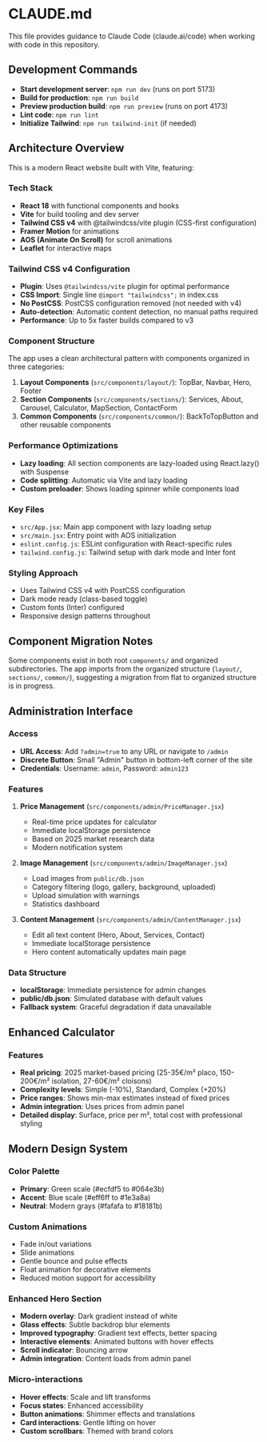 # CLAUDE.md

This file provides guidance to Claude Code (claude.ai/code) when working with code in this repository.

## Development Commands

- **Start development server**: `npm run dev` (runs on port 5173)
- **Build for production**: `npm run build` 
- **Preview production build**: `npm run preview` (runs on port 4173)
- **Lint code**: `npm run lint`
- **Initialize Tailwind**: `npm run tailwind-init` (if needed)

## Architecture Overview

This is a modern React website built with Vite, featuring:

### Tech Stack
- **React 18** with functional components and hooks
- **Vite** for build tooling and dev server
- **Tailwind CSS v4** with @tailwindcss/vite plugin (CSS-first configuration)
- **Framer Motion** for animations
- **AOS (Animate On Scroll)** for scroll animations
- **Leaflet** for interactive maps

### Tailwind CSS v4 Configuration
- **Plugin**: Uses `@tailwindcss/vite` plugin for optimal performance
- **CSS Import**: Single line `@import "tailwindcss";` in index.css
- **No PostCSS**: PostCSS configuration removed (not needed with v4)
- **Auto-detection**: Automatic content detection, no manual paths required
- **Performance**: Up to 5x faster builds compared to v3

### Component Structure
The app uses a clean architectural pattern with components organized in three categories:

1. **Layout Components** (`src/components/layout/`): TopBar, Navbar, Hero, Footer
2. **Section Components** (`src/components/sections/`): Services, About, Carousel, Calculator, MapSection, ContactForm  
3. **Common Components** (`src/components/common/`): BackToTopButton and other reusable components

### Performance Optimizations
- **Lazy loading**: All section components are lazy-loaded using React.lazy() with Suspense
- **Code splitting**: Automatic via Vite and lazy loading
- **Custom preloader**: Shows loading spinner while components load

### Key Files
- `src/App.jsx`: Main app component with lazy loading setup
- `src/main.jsx`: Entry point with AOS initialization
- `eslint.config.js`: ESLint configuration with React-specific rules
- `tailwind.config.js`: Tailwind setup with dark mode and Inter font

### Styling Approach
- Uses Tailwind CSS v4 with PostCSS configuration
- Dark mode ready (class-based toggle)
- Custom fonts (Inter) configured
- Responsive design patterns throughout

## Component Migration Notes
Some components exist in both root `components/` and organized subdirectories. The app imports from the organized structure (`layout/`, `sections/`, `common/`), suggesting a migration from flat to organized structure is in progress.

## Administration Interface

### Access
- **URL Access**: Add `?admin=true` to any URL or navigate to `/admin`
- **Discrete Button**: Small "Admin" button in bottom-left corner of the site
- **Credentials**: Username: `admin`, Password: `admin123`

### Features
1. **Price Management** (`src/components/admin/PriceManager.jsx`)
   - Real-time price updates for calculator
   - Immediate localStorage persistence
   - Based on 2025 market research data
   - Modern notification system

2. **Image Management** (`src/components/admin/ImageManager.jsx`)
   - Load images from `public/db.json`
   - Category filtering (logo, gallery, background, uploaded)
   - Upload simulation with warnings
   - Statistics dashboard

3. **Content Management** (`src/components/admin/ContentManager.jsx`)
   - Edit all text content (Hero, About, Services, Contact)
   - Immediate localStorage persistence
   - Hero content automatically updates main page

### Data Structure
- **localStorage**: Immediate persistence for admin changes
- **public/db.json**: Simulated database with default values
- **Fallback system**: Graceful degradation if data unavailable

## Enhanced Calculator

### Features
- **Real pricing**: 2025 market-based pricing (25-35€/m² placo, 150-200€/m² isolation, 27-60€/m² cloisons)
- **Complexity levels**: Simple (-10%), Standard, Complex (+20%)
- **Price ranges**: Shows min-max estimates instead of fixed prices
- **Admin integration**: Uses prices from admin panel
- **Detailed display**: Surface, price per m², total cost with professional styling

## Modern Design System

### Color Palette
- **Primary**: Green scale (#ecfdf5 to #064e3b)
- **Accent**: Blue scale (#eff6ff to #1e3a8a)
- **Neutral**: Modern grays (#fafafa to #18181b)

### Custom Animations
- Fade in/out variations
- Slide animations
- Gentle bounce and pulse effects
- Float animation for decorative elements
- Reduced motion support for accessibility

### Enhanced Hero Section
- **Modern overlay**: Dark gradient instead of white
- **Glass effects**: Subtle backdrop blur elements
- **Improved typography**: Gradient text effects, better spacing
- **Interactive elements**: Animated buttons with hover effects
- **Scroll indicator**: Bouncing arrow
- **Admin integration**: Content loads from admin panel

### Micro-interactions
- **Hover effects**: Scale and lift transforms
- **Focus states**: Enhanced accessibility
- **Button animations**: Shimmer effects and translations
- **Card interactions**: Gentle lifting on hover
- **Custom scrollbars**: Themed with brand colors